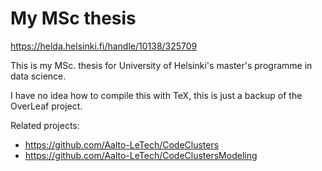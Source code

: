 # My MSc thesis

https://helda.helsinki.fi/handle/10138/325709

This is my MSc. thesis for University of Helsinki's master's programme in data science.

I have no idea how to compile this with TeX, this is just a backup of the OverLeaf project.

Related projects:
- https://github.com/Aalto-LeTech/CodeClusters
- https://github.com/Aalto-LeTech/CodeClustersModeling
